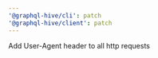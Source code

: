 ```yaml
---
'@graphql-hive/cli': patch
'@graphql-hive/client': patch
---
```


Add User-Agent header to all http requests
